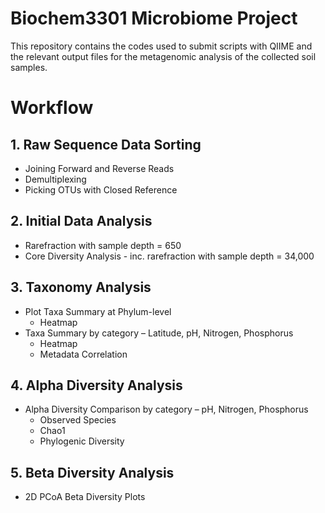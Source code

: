 # Biochem3301 Microbiome Project

This repository contains the codes used to submit scripts with QIIME and the relevant output files for the metagenomic analysis of the collected soil samples.


# Workflow

## 1. Raw Sequence Data Sorting

- Joining Forward and Reverse Reads
- Demultiplexing
- Picking OTUs with Closed Reference


## 2. Initial Data Analysis

- Rarefraction with sample depth = 650
- Core Diversity Analysis - inc. rarefraction with sample depth = 34,000


## 3. Taxonomy Analysis

- Plot Taxa Summary at Phylum-level
  - Heatmap
- Taxa Summary by category – Latitude, pH, Nitrogen, Phosphorus
  - Heatmap
  - Metadata Correlation

## 4. Alpha Diversity Analysis

- Alpha Diversity Comparison by category – pH, Nitrogen, Phosphorus
  - Observed Species
  - Chao1
  - Phylogenic Diversity


## 5. Beta Diversity Analysis

- 2D PCoA Beta Diversity Plots

